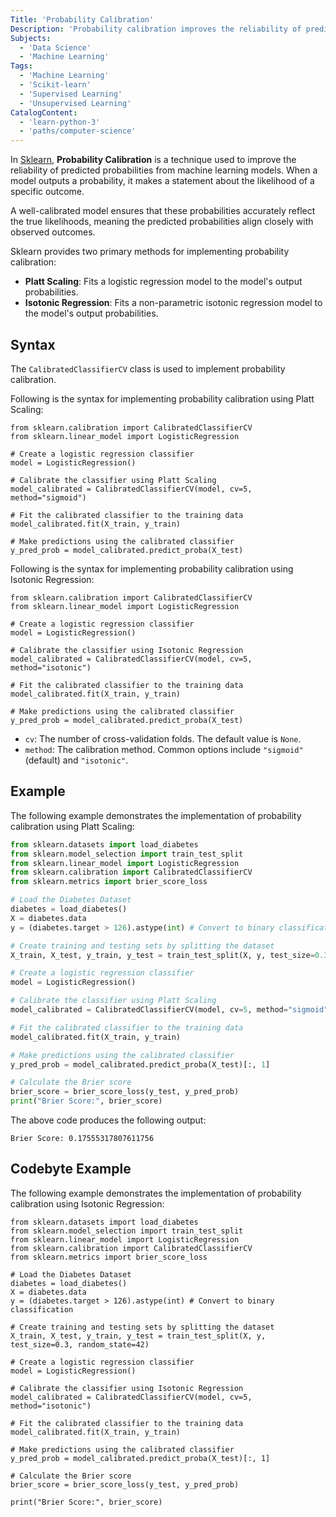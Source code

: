 ```yaml
---
Title: 'Probability Calibration'
Description: 'Probability calibration improves the reliability of predicted probabilities from machine learning models.'
Subjects:
  - 'Data Science'
  - 'Machine Learning'
Tags:
  - 'Machine Learning'
  - 'Scikit-learn'
  - 'Supervised Learning'
  - 'Unsupervised Learning'
CatalogContent:
  - 'learn-python-3'
  - 'paths/computer-science'
---
```


In [Sklearn](https://www.codecademy.com/resources/docs/sklearn), **Probability Calibration** is a technique used to improve the reliability of predicted probabilities from machine learning models. When a model outputs a probability, it makes a statement about the likelihood of a specific outcome. 

A well-calibrated model ensures that these probabilities accurately reflect the true likelihoods, meaning the predicted probabilities align closely with observed outcomes.

Sklearn provides two primary methods for implementing probability calibration:

- **Platt Scaling**: Fits a logistic regression model to the model's output probabilities.
- **Isotonic Regression**: Fits a non-parametric isotonic regression model to the model's output probabilities.

## Syntax

The `CalibratedClassifierCV` class is used to implement probability calibration.

Following is the syntax for implementing probability calibration using Platt Scaling:

```pseudo
from sklearn.calibration import CalibratedClassifierCV
from sklearn.linear_model import LogisticRegression

# Create a logistic regression classifier
model = LogisticRegression()

# Calibrate the classifier using Platt Scaling
model_calibrated = CalibratedClassifierCV(model, cv=5, method="sigmoid")

# Fit the calibrated classifier to the training data
model_calibrated.fit(X_train, y_train)

# Make predictions using the calibrated classifier
y_pred_prob = model_calibrated.predict_proba(X_test)
```

Following is the syntax for implementing probability calibration using Isotonic Regression:

```pseudo
from sklearn.calibration import CalibratedClassifierCV
from sklearn.linear_model import LogisticRegression

# Create a logistic regression classifier
model = LogisticRegression()

# Calibrate the classifier using Isotonic Regression
model_calibrated = CalibratedClassifierCV(model, cv=5, method="isotonic")

# Fit the calibrated classifier to the training data
model_calibrated.fit(X_train, y_train)

# Make predictions using the calibrated classifier
y_pred_prob = model_calibrated.predict_proba(X_test)
```

- `cv`: The number of cross-validation folds. The default value is `None`.
- `method`: The calibration method. Common options include `"sigmoid"` (default) and `"isotonic"`.

## Example

The following example demonstrates the implementation of probability calibration using Platt Scaling:

```py
from sklearn.datasets import load_diabetes
from sklearn.model_selection import train_test_split
from sklearn.linear_model import LogisticRegression
from sklearn.calibration import CalibratedClassifierCV
from sklearn.metrics import brier_score_loss

# Load the Diabetes Dataset
diabetes = load_diabetes()
X = diabetes.data
y = (diabetes.target > 126).astype(int) # Convert to binary classification

# Create training and testing sets by splitting the dataset
X_train, X_test, y_train, y_test = train_test_split(X, y, test_size=0.3, random_state=42)

# Create a logistic regression classifier
model = LogisticRegression()

# Calibrate the classifier using Platt Scaling
model_calibrated = CalibratedClassifierCV(model, cv=5, method="sigmoid")

# Fit the calibrated classifier to the training data
model_calibrated.fit(X_train, y_train)

# Make predictions using the calibrated classifier
y_pred_prob = model_calibrated.predict_proba(X_test)[:, 1]

# Calculate the Brier score
brier_score = brier_score_loss(y_test, y_pred_prob)
print("Brier Score:", brier_score)
```

The above code produces the following output:

```shell
Brier Score: 0.17555317807611756
```

## Codebyte Example

The following example demonstrates the implementation of probability calibration using Isotonic Regression:

```codebyte/python
from sklearn.datasets import load_diabetes
from sklearn.model_selection import train_test_split
from sklearn.linear_model import LogisticRegression
from sklearn.calibration import CalibratedClassifierCV
from sklearn.metrics import brier_score_loss

# Load the Diabetes Dataset
diabetes = load_diabetes()
X = diabetes.data
y = (diabetes.target > 126).astype(int) # Convert to binary classification

# Create training and testing sets by splitting the dataset
X_train, X_test, y_train, y_test = train_test_split(X, y, test_size=0.3, random_state=42)

# Create a logistic regression classifier
model = LogisticRegression()

# Calibrate the classifier using Isotonic Regression
model_calibrated = CalibratedClassifierCV(model, cv=5, method="isotonic")

# Fit the calibrated classifier to the training data
model_calibrated.fit(X_train, y_train)

# Make predictions using the calibrated classifier
y_pred_prob = model_calibrated.predict_proba(X_test)[:, 1]

# Calculate the Brier score
brier_score = brier_score_loss(y_test, y_pred_prob)

print("Brier Score:", brier_score)
```
